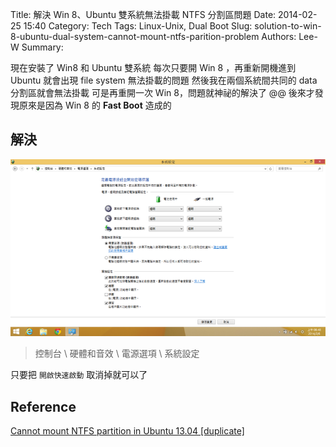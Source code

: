 Title: 解決 Win 8、Ubuntu 雙系統無法掛載 NTFS 分割區問題
Date: 2014-02-25 15:40
Category: Tech
Tags: Linux-Unix, Dual Boot
Slug: solution-to-win-8-ubuntu-dual-system-cannot-mount-ntfs-parition-problem
Authors: Lee-W
Summary:

現在安裝了 Win8 和 Ubuntu 雙系統
每次只要開 Win 8 ，再重新開機進到 Ubuntu 就會出現 file system 無法掛載的問題
然後我在兩個系統間共同的 data 分割區就會無法掛載
可是再重開一次 Win 8，問題就神祕的解決了 @@
後來才發現原來是因為 Win 8 的 **Fast Boot**  造成的

<!--more-->

## 解決

![win8_start_up](/images/posts-image/2014-02-25-solution-to-win-8-ubuntu-dual-system-cannot-mount-ntfs-parition-problem/ohEfCkR.png)

> 控制台 \ 硬體和音效 \ 電源選項 \ 系統設定

只要把 `開啟快速啟動` 取消掉就可以了

## Reference

[Cannot mount NTFS partition in Ubuntu 13.04 [duplicate]](http://askubuntu.com/questions/291864/cannot-mount-ntfs-partition-in-ubuntu-13-04)
